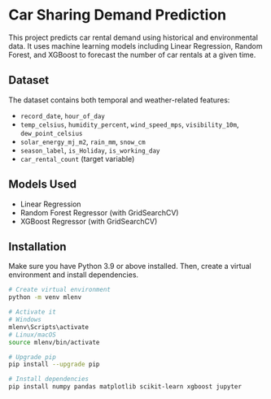 # Car Sharing Demand Prediction

This project predicts car rental demand using historical and environmental data. It uses machine learning models including Linear Regression, Random Forest, and XGBoost to forecast the number of car rentals at a given time.

## Dataset

The dataset contains both temporal and weather-related features:
- `record_date`, `hour_of_day`
- `temp_celsius`, `humidity_percent`, `wind_speed_mps`, `visibility_10m`, `dew_point_celsius`
- `solar_energy_mj_m2`, `rain_mm`, `snow_cm`
- `season_label`, `is_Holiday`, `is_working_day`
- `car_rental_count` (target variable)

## Models Used

- Linear Regression
- Random Forest Regressor (with GridSearchCV)
- XGBoost Regressor (with GridSearchCV)

## Installation

Make sure you have Python 3.9 or above installed. Then, create a virtual environment and install dependencies.

```bash
# Create virtual environment
python -m venv mlenv

# Activate it
# Windows
mlenv\Scripts\activate
# Linux/macOS
source mlenv/bin/activate

# Upgrade pip
pip install --upgrade pip

# Install dependencies
pip install numpy pandas matplotlib scikit-learn xgboost jupyter

